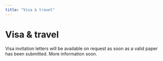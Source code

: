 ```yaml
---
title: "Visa & travel"
---
```


# Visa & travel

Visa invitation letters will be available on request as soon as a valid paper has been submitted. More information soon.